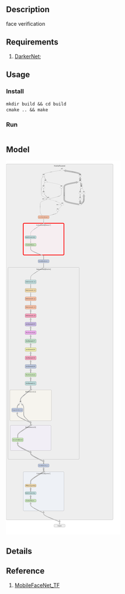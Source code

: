 ## Description
face verification

## Requirements
1. [DarkerNet](https://github.com/isLouisHsu/DarkerNet);

## Usage
### Install
``` shell
mkdir build && cd build
cmake .. && make
```

### Run
``` shell
```

## Model
![graph](/images/graph_run=.png)

## Details

## Reference
1. [MobileFaceNet_TF](https://github.com/sirius-ai/MobileFaceNet_TF)

